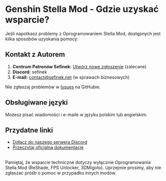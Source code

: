 [//]: # (Title: Wsparcie Genshin Stella Mod - Jak uzyskać pomoc)
[//]: # (Description: Znajdź niezawodne wsparcie dla Genshin Stella Mod, w tym pomoc dotyczącą ReShade, odblokowania FPS oraz 3DMigoto. Skontaktuj się z Autorem, zgłoś problem na GitHub lub dołącz do społeczności na Discordzie, aby uzyskać pomoc.)
[//]: # (Tags: Wsparcie Genshin Stella Mod, Pomoc Stella Mod, Rozwiązywanie problemów ReShade, Wsparcie FPS Unlocker, Pomoc 3DMigoto, Kontakt z autorem Stella Mod, Wsparcie Sefinek, GitHub Stella Mod, Discord Genshin Stella Mod, Dokumentacja Stella Mod)
[//]: # (Canonical: /genshin-stella-mod/docs?page=support)
[//]: # (Contributors: Sefinek)

# Genshin Stella Mod - Gdzie uzyskać wsparcie? <!-- {#support-overview} -->
Jeśli napotkasz problemy z Oprogramowaniem Stella Mod, dostępnych jest kilka sposobów uzyskania pomocy:

## Kontakt z Autorem <!-- {#contact-developer} -->
1. **Centrum Patronów Sefinek:** [Utwórz nowe zgłoszenie](https://patrons.sefinek.net/tickets) (zalecane)
2. **Discord:** sefinek
3. **E-mail:** [contact@sefinek.net](mailto:contact@sefinek.net) (w sprawach biznesowych)

Nie zgłaszaj problemów w [Issues](https://github.com/sefinek/Genshin-Impact-ReShade/issues/new) na GitHubie.

## Obsługiwane języki <!-- {#supported-languages} -->
Możesz pisać wiadomości i e-maile w języku polskim lub angielskim.

## Przydatne linki <!-- {#urls} -->
- [Dołącz do naszego serwera Discord](https://discord.gg/Yj7fnafTXf)  
- [Przeczytaj oficjalną dokumentację](https://sefinek.net/genshin-stella-mod/docs)

<br>
Pamiętaj, że wsparcie techniczne dotyczy wyłącznie Oprogramowania Stella Mod (ReShade, FPS Unlocker, 3DMigoto). Uprzejmie prosimy, aby nie zgłaszać próśb o pomoc w przypadku innych modów.
